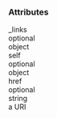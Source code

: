 <div class="attributes">
    <div class="attributesTitle">
        <h3 class="attributesTitleText">Attributes</h3></div>
    <div class="attributesList">
        <div class="attributeObject">
            <div class="attributeObjectMembers">
                <div class="attributeObjectMemberContainer">
                    <div class="attributeObjectMember isExpanded isExpandableCollapsible isObject">
                        <div class="attributeObjectMemberToggle">
                            <div class="attributeToggle isExpanded"><span class="attributeToggleIcon"></span></div>
                        </div>
                        <div class="attributeObjectMemberKey">
                            <div class="attributeKey">_links</div>
                        </div>
                        <div class="attributeObjectMemberRequirement">
                            <div class="attributeRequirement isOptional"><span class="attributeRequirementIcon"></span><span class="attributeRequirementTooltip"><div class="attributeTooltip"><span class="attributeTooltipText">optional</span></div>
                            </span>
                        </div>
                    </div>
                    <div class="attributeObjectMemberDescription">
                        <noscript></noscript>
                    </div>
                    <div class="attributeObjectMemberType">
                        <div class="attributeType">object</div>
                    </div>
                    <div class="attributeObjectMemberValue">
                        <div class="attributeObject">
                            <div class="attributeObjectMembers">
                                <div class="attributeObjectMemberContainer">
                                    <div class="attributeObjectMember isExpanded isExpandableCollapsible isObject">
                                        <div class="attributeObjectMemberToggle">
                                            <div class="attributeToggle isExpanded"><span class="attributeToggleIcon"></span></div>
                                        </div>
                                        <div class="attributeObjectMemberKey">
                                            <div class="attributeKey">self</div>
                                        </div>
                                        <div class="attributeObjectMemberRequirement">
                                            <div class="attributeRequirement isOptional"><span class="attributeRequirementIcon"></span><span class="attributeRequirementTooltip"><div class="attributeTooltip"><span class="attributeTooltipText">optional</span></div>
                                            </span>
                                        </div>
                                    </div>
                                    <div class="attributeObjectMemberDescription">
                                        <noscript></noscript>
                                    </div>
                                    <div class="attributeObjectMemberType">
                                        <div class="attributeType">object</div>
                                    </div>
                                    <div class="attributeObjectMemberValue">
                                        <div class="attributeObject">
                                            <div class="attributeObjectMembers">
                                                <div class="attributeObjectMemberContainer">
                                                    <div class="attributeObjectMember isExpanded">
                                                        <div class="attributeObjectMemberToggle">
                                                            <div class="attributeToggle isExpanded"><span class="attributeToggleIcon"></span></div>
                                                        </div>
                                                        <div class="attributeObjectMemberKey">
                                                            <div class="attributeKey">href</div>
                                                        </div>
                                                        <div class="attributeObjectMemberRequirement">
                                                            <div class="attributeRequirement isOptional"><span class="attributeRequirementIcon"></span><span class="attributeRequirementTooltip"><div class="attributeTooltip"><span class="attributeTooltipText">optional</span></div>
                                                            </span>
                                                        </div>
                                                    </div>
                                                    <div class="attributeObjectMemberDescription">
                                                        <noscript></noscript>
                                                    </div>
                                                    <div class="attributeObjectMemberType">
                                                        <div class="attributeType">string</div>
                                                    </div>
                                                    <div class="attributeObjectMemberValue">
                                                        <div class="attributeValue">a URI</div>
                                                    </div>
                                                </div>
                                            </div>
                                        </div>
                                    </div>
                                </div>
                            </div>
                        </div>
                    </div>
                </div>
            </div>
        </div>
    </div>
</div>
</div>
</div>
</div>